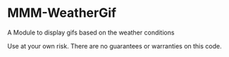 # MMM-WeatherGif
A Module to display gifs based on the weather conditions 

Use at your own risk. There are no guarantees or warranties on this code.
